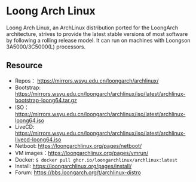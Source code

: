 # Loong Arch Linux

Loong Arch Linux, an ArchLinux distribution ported for the LoongArch architecture, strives to provide the latest stable versions of most software by following a rolling release model. It can run on machines with Loongson 3A5000/3C5000(L) processors.

## Resource

- Repos： https://mirrors.wsyu.edu.cn/loongarch/archlinux/
- Bootstrap: https://mirrors.wsyu.edu.cn/loongarch/archlinux/iso/latest/archlinux-bootstrap-loong64.tar.gz
- ISO： https://mirrors.wsyu.edu.cn/loongarch/archlinux/iso/latest/archlinux-loong64.iso
- LiveCD: https://mirrors.wsyu.edu.cn/loongarch/archlinux/iso/latest/archlinux-livecd-loong64.iso
- Netboot: https://loongarchlinux.org/pages/netboot/
- VM images：https://loongarchlinux.org/pages/vmrun/
- Docker: `$ docker pull ghcr.io/loongarchlinux/archlinux:latest`
- Install: https://loongarchlinux.org/pages/install/
- Forum: https://bbs.loongarch.org/t/archlinux-distro
